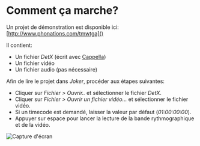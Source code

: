 # Comment ça marche?

Un projet de démonstration est disponible ici: [http://www.phonations.com/tmwtga]()

Il contient:

- Un fichier *DetX* (écrit avec [Cappella](http://www.cappella.tv))
- Un fichier vidéo
- Un fichier audio (pas nécessaire)

Afin de lire le projet dans *Joker*, procéder aux étapes suivantes:

- Cliquer sur *Fichier > Ouvrir..* et sélectionner le fichier *DetX*.
- Cliquer sur *Fichier > Ouvrir un fichier vidéo...* et sélectionner le fichier vidéo.
- Si un timecode est demandé, laisser la valeur par défaut (*01:00:00:00*).
- Appuyer sur espace pour lancer la lecture de la bande rythmographique et de la vidéo.

![Capture d'écran](data/img/screenshot.jpg)
